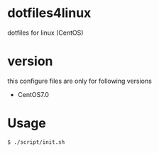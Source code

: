 # dotfiles4linux
dotfiles for linux (CentOS)

# version
this configure files are only for following versions

- CentOS7.0

# Usage
```
$ ./script/init.sh
```

